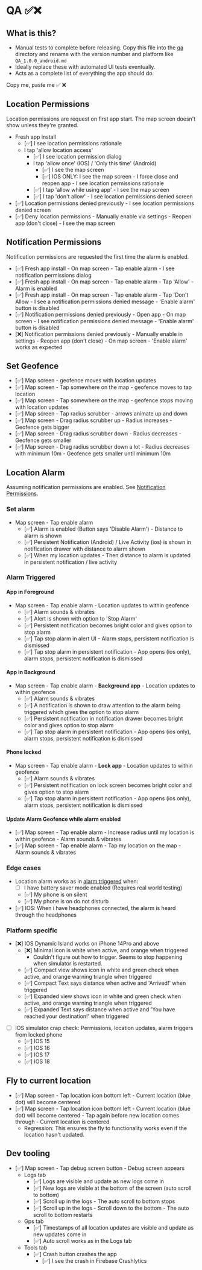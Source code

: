 # QA ✅❌

## What is this?

- Manual tests to complete before releasing. Copy this file into the [qa](./qa) directory and rename
  with the version number and platform like `QA_1.0.0_android.md`
- Ideally replace these with automated UI tests eventually.
- Acts as a complete list of everything the app should do.

Copy me, paste me ✅ ❌

## Location Permissions

Location permissions are request on first app start. The map screen doesn't show unless they're
granted.

- Fresh app install
    - [✅] I see location permissions rationale
    - I tap 'allow location access'
        - [✅] I see location permission dialog
        - I tap 'allow once' (IOS) / 'Only this time' (Android)
            - [✅] I see the map screen
            - [✅] IOS ONLY: I see the map screen - I force close and reopen app - I see location
              permissions rationale
        - [✅] I tap 'allow while using app' - I see the map screen
        - [✅] I tap 'don't allow' - I see location permissions denied screen
- [✅] Location permissions denied previously - I see location permissions denied screen
- [✅] Deny location permissions - Manually enable via settings - Reopen app (don't close) - I
  see the map screen

## Notification Permissions

Notification permissions are requested the first time the alarm is enabled.

- [✅] Fresh app install - On map screen - Tap enable alarm - I see notification permissions dialog
- [✅] Fresh app install - On map screen - Tap enable alarm - Tap 'Allow' - Alarm is enabled
- [✅] Fresh app install - On map screen - Tap enable alarm - Tap 'Don't Allow - I see a notification
  permissions denied message - 'Enable alarm' button is disabled
- [✅] Notification permissions denied previously - Open app - On map screen - I see notification
  permissions denied message - 'Enable alarm' button is disabled
- [❌] Notification permissions denied previously - Manually enable in settings - Reopen app (don't
  close) - On map screen - 'Enable alarm' works as expected

## Set Geofence

- [✅] Map screen - geofence moves with location updates
- [✅] Map screen - Tap somewhere on the map - geofence moves to tap location
- [✅] Map screen - Tap somewhere on the map - geofence stops moving with location updates
- [✅] Map screen - Tap radius scrubber - arrows animate up and down
- [✅] Map screen - Drag radius scrubber up - Radius increases - Geofence gets bigger
- [✅] Map screen - Drag radius scrubber down - Radius decreases - Geofence gets smaller
- [✅] Map screen - Drag radius scrubber down a lot - Radius decreases with minimum 10m - Geofence
  gets smaller until minimum 10m

## Location Alarm

Assuming notification permissions are enabled.
See [Notification Permissions](#notification-permissions).

### Set alarm

- Map screen - Tap enable alarm
    - [✅] Alarm is enabled (Button says 'Disable Alarm') - Distance to alarm is shown
    - [✅] Persistent Notification (Android) / Live Activity (ios) is shown in notification drawer
      with distance to alarm shown
    - [✅] When my location updates - Then distance to alarm is updated in persistent notification /
      live activity

### Alarm Triggered

#### App in Foreground

- Map screen - Tap enable alarm - Location updates to within geofence
    - [✅] Alarm sounds & vibrates
    - [✅] Alert is shown with option to 'Stop Alarm'
    - [✅] Persistent notification becomes bright color and gives option to stop alarm
    - [✅] Tap stop alarm in alert UI - Alarm stops, persistent notification is dismissed
    - [✅] Tap stop alarm in persistent notification - App opens (ios only), alarm stops, persistent
      notification is dismissed

#### App in Background

- Map screen - Tap enable alarm - **Background app** - Location updates to within geofence
    - [✅] Alarm sounds & vibrates
    - [✅] A notification is shown to draw attention to the alarm being triggered which gives the
      option to stop alarm
    - [✅] Persistent notification in notification drawer becomes bright color and gives option to
      stop alarm
    - [✅] Tap stop alarm in persistent notification - App opens (ios only), alarm stops, persistent
      notification is dismissed

#### Phone locked

- Map screen - Tap enable alarm - **Lock app** - Location updates to within geofence
    - [✅] Alarm sounds & vibrates
    - [✅] Persistent notification on lock screen becomes bright color and gives option to stop alarm
    - [✅] Tap stop alarm in persistent notification - App opens (ios only), alarm stops, persistent
      notification is dismissed

#### Update Alarm Geofence while alarm enabled

- [✅] Map screen - Tap enable alarm - Increase radius until my location is within geofence - Alarm
  sounds & vibrates
- [✅] Map screen - Tap enable alarm - Tap my location on the map - Alarm sounds & vibrates

### Edge cases

- Location alarm works as in [alarm triggered](#alarm-triggered) when:
    - [ ] I have battery saver mode enabled (Requires real world testing)
    - [✅] My phone is on silent
    - [✅] My phone is on do not disturb
- [✅] IOS: When i have headphones connected, the alarm is heard through the headphones

### Platform specific

- [❌] IOS Dynamic Island works on iPhone 14Pro and above
    - [❌] Minimal icon is white when active, and orange when triggered
        - Couldn't figure out how to trigger. Seems to stop happening when simulator is restarted.
    - [✅]  Compact view shows icon in white and green check when active, and orange warning triangle
      when
      triggered
    - [✅] Compact Text says distance when active and 'Arrived!' when triggered
    - [✅] Expanded view shows icon in white and green check when active, and orange warning triangle
      when triggered
    - [✅] Expanded Text says distance when active and 'You have reached your destination!' when
      triggered
- [ ] IOS simulator crap check:
  Permissions, location updates, alarm triggers from locked phone
    - [✅] IOS 15
    - [✅] IOS 16
    - [✅] IOS 17
    - [✅] IOS 18

## Fly to current location

- [✅] Map screen - Tap location icon bottom left - Current location (blue dot) will become centered
- [✅] Map screen - Tap location icon bottom left - Current location (blue dot) will become
  centered - Tap again before new location comes through - Current location is centered
    - Regression: This ensures the fly to functionality works even if the location hasn't updated.

## Dev tooling

- [✅] Map screen - Tap debug screen button - Debug screen appears
    - Logs tab
        - [✅] Logs are visible and update as new logs come in
        - [✅] New logs are visible at the bottom of the screen (auto scroll to bottom)
        - [✅] Scroll up in the logs - The auto scroll to bottom stops
        - [✅] Scroll up in the logs - Scroll down to the bottom - The auto scroll to bottom restarts
    - Gps tab
        - [✅] Timestamps of all location updates are visible and update as new updates come in
        - [✅] Auto scroll works as in the Logs tab
    - Tools tab
        - [✅] Crash button crashes the app
            - [✅] I see the crash in Firebase Crashlytics